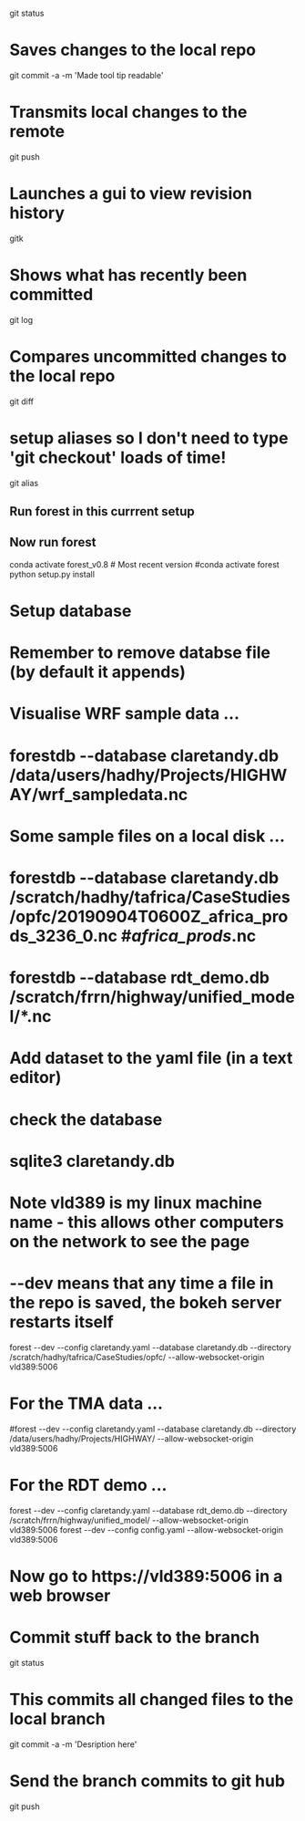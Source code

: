 git status
# Saves changes to the local repo
git commit -a -m 'Made tool tip readable'
# Transmits local changes to the remote
git push

# Launches a gui to view revision history
gitk

# Shows what has recently been committed
git log

# Compares uncommitted changes to the local repo
git diff

# setup aliases so I don't need to type 'git checkout' loads of time!
git alias

## Run forest in this currrent setup
## Now run forest
conda activate forest_v0.8 # Most recent version
#conda activate forest
python setup.py install
# Setup database
# Remember to remove databse file (by default it appends)
# Visualise WRF sample data ...
# forestdb --database claretandy.db /data/users/hadhy/Projects/HIGHWAY/wrf_sampledata.nc
# Some sample files on a local disk ...
# forestdb --database claretandy.db /scratch/hadhy/tafrica/CaseStudies/opfc/20190904T0600Z_africa_prods_3236_0.nc #*africa_prods*.nc
# forestdb --database rdt_demo.db /scratch/frrn/highway/unified_model/*.nc

# Add dataset to the yaml file (in a text editor)

# check the database
# sqlite3 claretandy.db

# Note vld389 is my linux machine name - this allows other computers on the network to see the page
# --dev means that any time a file in the repo is saved, the bokeh server restarts itself
forest --dev --config claretandy.yaml --database claretandy.db --directory /scratch/hadhy/tafrica/CaseStudies/opfc/ --allow-websocket-origin vld389:5006
# For the TMA data ...
#forest --dev --config claretandy.yaml --database claretandy.db --directory /data/users/hadhy/Projects/HIGHWAY/ --allow-websocket-origin vld389:5006

# For the RDT demo ...
forest --dev --config claretandy.yaml --database rdt_demo.db --directory /scratch/frrn/highway/unified_model/ --allow-websocket-origin vld389:5006
forest --dev --config config.yaml --allow-websocket-origin vld389:5006

# Now go to https://vld389:5006 in a web browser

# Commit stuff back to the branch
git status

# This commits all changed files to the local branch
git commit -a -m 'Desription here'

# Send the branch commits to git hub
git push
